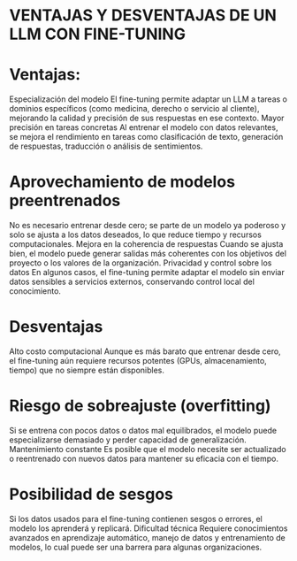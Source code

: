 # VENTAJAS Y DESVENTAJAS DE UN LLM CON FINE-TUNING


# Ventajas:

Especialización del modelo
El fine-tuning permite adaptar un LLM a tareas o dominios específicos (como medicina, derecho o servicio al cliente), mejorando la calidad y precisión de sus respuestas en ese contexto.
Mayor precisión en tareas concretas
Al entrenar el modelo con datos relevantes, se mejora el rendimiento en tareas como clasificación de texto, generación de respuestas, traducción o análisis de sentimientos.
# Aprovechamiento de modelos preentrenados

No es necesario entrenar desde cero; se parte de un modelo ya poderoso y solo se ajusta a los datos deseados, lo que reduce tiempo y recursos computacionales.
Mejora en la coherencia de respuestas
Cuando se ajusta bien, el modelo puede generar salidas más coherentes con los objetivos del proyecto o los valores de la organización.
Privacidad y control sobre los datos
En algunos casos, el fine-tuning permite adaptar el modelo sin enviar datos sensibles a servicios externos, conservando control local del conocimiento.

# Desventajas


Alto costo computacional
Aunque es más barato que entrenar desde cero, el fine-tuning aún requiere recursos potentes (GPUs, almacenamiento, tiempo) que no siempre están disponibles.
# Riesgo de sobreajuste (overfitting)


Si se entrena con pocos datos o datos mal equilibrados, el modelo puede especializarse demasiado y perder capacidad de generalización.
Mantenimiento constante
Es posible que el modelo necesite ser actualizado o reentrenado con nuevos datos para mantener su eficacia con el tiempo.
# Posibilidad de sesgos

Si los datos usados para el fine-tuning contienen sesgos o errores, el modelo los aprenderá y replicará.
Dificultad técnica
Requiere conocimientos avanzados en aprendizaje automático, manejo de datos y entrenamiento de modelos, lo cual puede ser una barrera para algunas organizaciones.